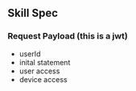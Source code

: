 ## Skill Spec 

### Request Payload (this is a jwt)
- userId
- inital statement
- user access
- device access
